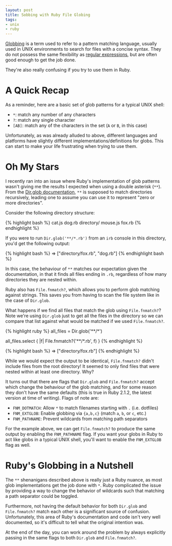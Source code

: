 ```yaml
---
layout: post
title: Sobbing with Ruby File Globing
tags:
- unix
- ruby
---
```


[Globbing][GLOB] is a term used to refer to a pattern matching language,
usually used in UNIX environments to search for files with a concise syntax.
They do not possess the same flexibility as [regular expressions][REGEX], but
are often good enough to get the job done.

They're also really confusing if you try to use them in Ruby.

# A Quick Recap

As a reminder, here are a basic set of glob patterns for a typical UNIX shell:

* `*`: match any number of any characters
* `?`: match any single character
* `[AB]`: match any of the characters in the set (`A` or `B`, in this case)

Unfortunately, as was already alluded to above, different languages and
platforms have slightly different implementations/definitions for globs. This
can start to make your life frustrating when trying to use them.

# Oh My Stars

I recently ran into an issue where Ruby's implementation of glob patterns
wasn't giving me the results I expected when using a double asterisk
(`**`). From the [Dir.glob documentation][DIRGLOB], `**` is supposed to
match directories recursively, leading one to assume you can use it to
represent "zero or more directories".

Consider the following directory structure:

{% highlight bash %}
cat.js
dog.rb
directory/
  mouse.js
  fox.rb
{% endhighlight %}

If you were to run `Dir.glob('**/*.rb')` from an `irb` console in this
directory, you'd get the following output:

{% highlight bash %}
=> ["directory/fox.rb", "dog.rb"]
{% endhighlight bash %}

In this case, the behaviour of `**` matches our expectation given the
documentation, in that it finds all files ending in `.rb`, regardless
of how many directories they are nested within.

Ruby also has `File.fnmatch?`, which allows you to perform glob matching
against strings. This saves you from having to scan the file system like in the
case of `Dir.glob`.

What happens if we find all files that match the glob using `File.fnmatch?`?
Note we're using `Dir.glob` just to get all the files in the directory so we
can compare that list against what would be matched if we used `File.fnmatch?`.

{% highlight ruby %}
all_files = Dir.glob('**/*')

all_files.select { |f| File.fnmatch?('**/*.rb', f) }
{% endhighlight %}

{% highlight bash %}
=> ["directory/fox.rb"]
{% endhighlight %}

While we would expect the output to be identical, `File.fnmatch?` didn't
include files from the root directory! It seemed to only find files that
were nested within at least one directory. Why?

It turns out that there are flags that `Dir.glob` and `File.fnmatch?` accept
which change the behaviour of the glob matching, and for some reason they don't
have the same defaults (this is true in Ruby 2.1.2, the latest version at time
of writing). Flags of note are:

* `FNM_DOTMATCH`: Allow `*` to match filenames starting with `.` (i.e. dotfiles)
* `FNM_EXTGLOB`: Enable globbing via `{a,b,c}` (match `a`, `b`, or `c`, etc.)
* `FNM_PATHNAME`: Prevent wildcards from matching path separators

For the example above, we can get `File.fnmatch?` to produce the same output by
enabling the `FNM_PATHNAME` flag. If you want your globs in Ruby to act like globs
in a typical UNIX shell, you'll want to enable the `FNM_EXTGLOB` flag as well.

# Ruby's Globbing in a Nutshell

The `**` shenanigans described above is really just a Ruby nuance, as most glob
implementations get the job done with `*`. Ruby complicated the issue by
providing a way to change the behavior of wildcards such that matching a path
separator could be toggled.

Furthermore, not having the default behavior for both `Dir.glob` and
`File.fnmatch?` match each other is a significant source of confusion.
Unfortunately, this area of Ruby's documentation and code isn't very well
documented, so it's difficult to tell what the original intention was.

At the end of the day, you can work around the problem by always explicitly
passing in the same flags to both `Dir.glob` and `File.fnmatch?`.

[GLOB]: https://en.wikipedia.org/wiki/Glob_(programming)
[REGEX]: https://en.wikipedia.org/wiki/Regular_expression
[DIRGLOB]: http://ruby-doc.org/core-2.1.2/Dir.html#method-c-glob
